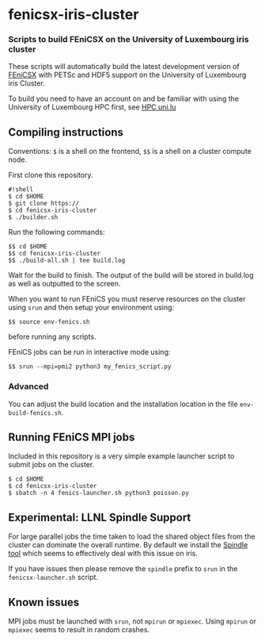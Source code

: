 # fenicsx-iris-cluster #
### Scripts to build FEniCSX on the University of Luxembourg iris cluster ###

These scripts will automatically build the latest development version of
[FEniCSX](http://fenicsproject.org) with PETSc and HDF5 support on the
University of Luxembourg iris Cluster.
 
To build you need to have an account on and be familiar with using the
University of Luxembourg HPC first, see [HPC uni.lu](http://hpc.uni.lu)

## Compiling instructions ##

Conventions: `$` is a shell on the frontend, `$$` is a shell on a cluster
compute node.

First clone this repository.
```
#!shell
$ cd $HOME
$ git clone https://
$ cd fenicsx-iris-cluster
$ ./builder.sh
```

Run the following commands:
```
$$ cd $HOME
$$ cd fenicsx-iris-cluster
$$ ./build-all.sh | tee build.log
```
Wait for the build to finish. The output of the build will be stored in
build.log as well as outputted to the screen.

When you want to run FEniCS you must reserve resources on the cluster using
``srun`` and then setup your environment using:
```
$$ source env-fenics.sh
```
before running any scripts.

FEniCS jobs can be run in interactive mode using:
```
$$ srun --mpi=pmi2 python3 my_fenics_script.py
```

### Advanced ###

You can adjust the build location and the installation location in the file
`env-build-fenics.sh`.

## Running FEniCS MPI jobs ##

Included in this repository is a very simple example launcher script to submit
jobs on the cluster.

```
$ cd $HOME
$ cd fenicsx-iris-cluster
$ sbatch -n 4 fenics-launcher.sh python3 poisson.py
```

## Experimental: LLNL Spindle Support

For large parallel jobs the time taken to load the shared object files from the
cluster can dominate the overall runtime. By default we install the [Spindle
tool](https://github.com/hpc/Spindle/) which seems to effectively deal with
this issue on iris.

If you have issues then please remove the `spindle` prefix to `srun` in the
`fenicsx-launcher.sh` script.

## Known issues

MPI jobs must be launched with `srun`, not `mpirun` or `mpiexec`. Using `mpirun`
or `mpiexec` seems to result in random crashes.
